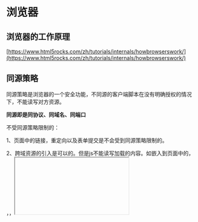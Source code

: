 # 浏览器

## 浏览器的工作原理
[https://www.html5rocks.com/zh/tutorials/internals/howbrowserswork/](https://www.html5rocks.com/zh/tutorials/internals/howbrowserswork/)

## 同源策略
同源策略是浏览器的一个安全功能，不同源的客户端脚本在没有明确授权的情况下，不能读写对方资源。

**同源即是同协议、同域名、同端口**

不受同源策略限制的：

1、页面中的链接，重定向以及表单提交是不会受到同源策略限制的。

2、跨域资源的引入是可以的。但是js不能读写加载的内容。如嵌入到页面中的<script src="..."></script>，<img>，<link>，<iframe>等。

## 跨域方案
跨域，指的是浏览器不能执行其他网站的脚本。它是由浏览器的同源策略造成的，是浏览器施加的安全限制。

跨域名访问又分为二级域名跨域、多级域名跨域、以及协议跨域、端口号跨域。

### jsonp

动态的创建script标签，通过script标签的src属性调用js脚本

首先定义一个处理函数，处理接收回来的数据
```js
function getData(res) {
    conlose.log(res)
}
```
然后创建一个script标签去请求数据
```js
let jsonp = document.createElement("script")

jsonp.src = "http://localhost:3000/jsonp?callback=getData"
```
最后将这个script标签添加到页面当中去
```js
document.body.appendChild(jsonp)
```

jsonp的优势：
- 使用简单
- 兼容性极好。因为几乎所有的浏览器都支持script标签
jsonp的劣势：
- **只支持get请求**
- 存在安全性问题。需要网站双方商议基础token的身份验证
- 可能被注入恶意代码，篡改页面内容，可以采用字符串过滤来规避此问题

### CORS（Cross-Origin Resource Sharing）

CORS（跨域资源共享）需要浏览器和服务器同时支持。目前，所有浏览器都支持该功能，IE浏览器不能低于IE10。

CORS将请求分成两种，简单请求和非简单请求
 
#### 简单请求
 
同时满足以下两个条件，既是简单请求
（1) 请求方法是以下三种方法之一：HEAD、GET、POST
（2）HTTP的头信息不超出以下几种字段：
+ Accept
+ Accept-Language
+ Content-Language
+ Last-Event-ID
+ Content-Type：只限于三个值 application/x-www-form-urlencoded、multipart/form-data、text/plain

axios的content-type在post下是： application/json
 
**简单请求的流程**

第一步：浏览器直接发出CORS请求。发送cors中，会自动带上一个请求头：`Origin：客户端域名`

第二步：服务器根据请求返回内容。

第三步：浏览器对返回的响应头进行分析。

如果存在响应头为`Access-Control-Allow-Oringin："客户端的域名"`，那么，浏览器就会将请求到的数据返回给ajax对象。
否则，浏览器将会触发ajax对象的`onerror`函数抛出一个错误。这种错误无法通过http状态码捕获，因为服务端是正确响应了的，
即正常的200

#### 非简单请求
**请求过程**

第一步：先发出一个options的请求，该请求会带上一些头信息
```
Origin： 客户端域名
Access-Control-Request-Headers: content-type  (表明客户端发送的请求头数据)
Access-Control-Request-Method: POST （表明客户端发送的请求类型）
```
第二步：服务器返回options请求
```
Access-Control-Allow-Origin：允许跨域的域名（可以是指定域名，也可以是全域名“*”）
Access-Control-Allow-Headers: "与客户端对应"
Access-Control-Allow-Method： 与客户端的对应或者大于客户端
```
第三步：客户端检查options请求的响应头。如果响应头对应上了，那么浏览器正式发起一个请求。

第四步：服务器对请求做出回应。同时，带上之前发送的请求头，完成跨域过程。
 
做客户端登录的时候。明明登陆了。但是用另一个接口请求，却丢失了session状态。为什么？
 
默认情况下`Access-Control-Allow-Credentials: false`，即不允许客户端携带验证信息到服务端，比如cookies
那么，可能存在session将无法根据cookie获取到用户的登录信息
 
解决方案：
1. 在响应头里边，指定唯一的允许跨域的域名
2. 服务端在响应头里边。指定`Access-Control-Allow-Credentials：true`
3. 客户端的ajax对象，必须指定`withCredentials: true`
 

### 代理跨域
只有浏览器存在跨域问题，使用服务器将跨域的接口转发过来即可

假如有A网站向B网站发起请求，使用代理跨域，只需要在A网站的服务器发送一个请求到B网站，取得相应的数据。
然后再用浏览器发送请求到A，取得数据。
#### vue.config.js配置跨域

使用vue-cli3脚手架后，webpack的配置被隐藏，当需要覆盖原有的配置时，则需要在项目的根目录下，新建vue.config.js文件

```js
module.exports = {
  devServer: {
    proxy: {
      '/api': {
        target: 'http://localhost:3000/api',
        ws: true,
        changeOrigin: true,
        pathRewrite:{
          '^/api': ''
        }
      }  
    }
  }
}
```

#### http-proxy-middleware

[https://www.npmjs.com/package/http-proxy-middleware](https://www.npmjs.com/package/http-proxy-middleware)

安装
```
npm install --save-dev http-proxy-middleware
```

示例
```js
const express = require('express');
const { createProxyMiddleware } = require('http-proxy-middleware');
const app = express();

const options = {
  target: 'http://www.example.org',
  changeOrigin: true
};

app.use(express.static('dist'))

app.use('/', createProxyMiddleware(options));
app.listen(3000);
```

